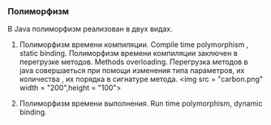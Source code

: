 ### Полиморфизм

В Java полиморфизм реализован в двух видах.

  1. Полиморфизм времени компиляции. Compile time polymorphism , static binding.
  Полиморфизм времени компиляции заключен в перегрузке методов. Methods overloading.
  Перегрузка методов в java совершаеться при помощи изменения типа параметров, их количества , их порядка в сигнатуре метода.
  <img src = "carbon.png" width = "200",height = "100"></img>
 
 2. Полиморфизм времени выполнения. Run time polymorphism, dynamic binding.
